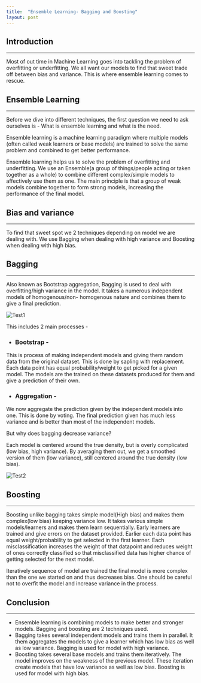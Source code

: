 ```yaml
---
title:  "Ensemble Learning- Bagging and Boosting"
layout: post
---
```


## Introduction
---
Most of out time in Machine Learning goes into tackling the problem of overfitting or underfitting. We all want our models to find that sweet trade off between bias and variance. This is where ensemble learning comes to rescue.

## Ensemble Learning
---
Before we dive into different techniques, the first question we need to ask ourselves is -
What is ensemble learning and what is the need.

Ensemble learning is a machine learning paradigm where multiple models (often called weak learners or base models) are trained to solve the same problem and combined to get better performance.

Ensemble learning helps us to solve the problem of overfitting and underfitting. We use an Ensemble(a group of things/people acting or taken together as a whole) to combine different complex/simple models to affectively use them as one. The main principle is that a group of weak models combine together to form strong models, increasing the performance of the final model.

## Bias and variance
---
To find that sweet spot we 2 techniques depending on model we are dealing with. We use Bagging when dealing with high variance and Boosting when dealing with high bias.

## Bagging
---
Also known as Bootstrap aggregation, Bagging is used to deal with overfitting/high variance in the model. It takes a numerous independent models of homogenous/non- homogenous nature and combines them to give a final prediction.

![Test1](https://user-images.githubusercontent.com/40920724/144393814-83fe1724-6081-4be5-9bf3-8222e2222f9a.png)

This includes 2 main processes -

* ### Bootstrap -
This is process of making independent models and giving them random data from the original dataset. This is done by sapling with replacement. Each data point has equal probability/weight to get picked for a given model. The models are the trained on these datasets produced for them and give a prediction of their own.

* ### Aggregation - 
We now aggregate the prediction given by the independent models into one. This is done by voting. The final prediction given has much less variance and is better than most of the independent models.

But why does bagging decrease variance?

Each model is centered around the true density, but is overly complicated (low bias, high variance). By averaging them out, we get a smoothed version of them (low variance), still centered around the true density (low bias).

![Test2](https://user-images.githubusercontent.com/40920724/144393886-321cc305-de4c-45d9-8bb1-63e7d9e792e1.png)


## Boosting
---
Boosting unlike bagging takes simple model(High bias) and makes them complex(low bias)  keeping variance low. It takes various simple models/learners and makes them learn sequentially. Early learners are trained and give errors on the dataset provided. Earlier each data point has equal weight/probability to get selected in the first learner. Each misclassification increases the weight of that datapoint  and reduces weight of ones correctly classified so that misclassified data has higher chance of getting selected for the next model.

Iteratively sequence of model are trained the final model is more complex than the one we started on and thus decreases bias. One should be careful not to overfit the model and increase variance in the process.

## Conclusion
---
* Ensemble learning is combining models to make better and stronger models. Bagging and boosting are 2 techniques used.
* Bagging takes several independent models and trains them in parallel. It them aggregates the models to give a learner which has low bias as well as low variance. Bagging is    used for model with high variance.
* Boosting takes several base models and trains them iteratively. The model improves on the weakness of the previous model. These iteration create models that have low             variance    as well as low bias. Boosting is used for model with high bias.



